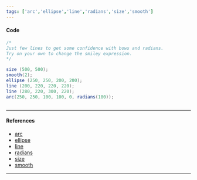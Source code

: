 ```yaml
---
tags: ['arc','ellipse','line','radians','size','smooth']  
---
```


#### Code

``` java
/*
Just few lines to get some confidence with bows and radians.
Try on your own to change the smiley expression.
*/

size (500, 500);
smooth(2);
ellipse (250, 250, 200, 200);
line (200, 220, 220, 220);
line (280, 220, 300, 220);
arc(250, 250, 100, 100, 0, radians(180));



```

---

#### References

- [arc](https://processing.org/reference/arc_.html)
- [ellipse](https://processing.org/reference/ellipse_.html)
- [line](https://processing.org/reference/line_.html)
- [radians](https://processing.org/reference/radians_.html)
- [size](https://processing.org/reference/size_.html)
- [smooth](https://processing.org/reference/smooth_.html)

---
